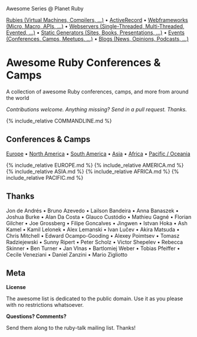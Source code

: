 Awesome Series @ Planet Ruby

[Rubies (Virtual Machines, Compilers, ...)](https://github.com/planetruby/awesome-rubies) •
[ActiveRecord](https://github.com/planetruby/awesome-activerecord)  •
[Webframeworks (Micro, Macro, APIs, ...)](https://github.com/planetruby/awesome-webframeworks) •
[Webservers (Single-Threaded, Multi-Threaded, Evented, ...)](https://github.com/planetruby/awesome-webservers) •
[Static Generators (Sites, Books, Presentations, ...)](https://github.com/planetruby/awesome-staticgen) •
[Events (Conferences, Camps, Meetups, ...)](https://github.com/planetruby/awesome-events) •
[Blogs (News, Opinions, Podcasts, ...)](https://github.com/planetruby/awesome-blogs)



# Awesome Ruby Conferences & Camps

A collection of awesome Ruby conferences, camps, and more from around the world


_Contributions welcome. Anything missing? Send in a pull request. Thanks._


<!--
NOTE: Follow [@rubycalendar](https://twitter.com/rubycalendar) on Twitter for news about upcoming Ruby conferences, camps, meetups, etc. around the world
-->


{% include_relative COMMANDLINE.md %}



## Conferences & Camps

[Europe](#europe) • [North America](#north-america) •
[South America](#south-america) • [Asia](#asia) • [Africa](#africa) • [Pacific / Oceania](#pacific--oceania)


{% include_relative EUROPE.md %}
{% include_relative AMERICA.md %}
{% include_relative ASIA.md %}
{% include_relative AFRICA.md %}
{% include_relative PACIFIC.md %}



## Thanks

Jon de Andrés • Bruno Azevedo • Lailson Bandeira • Anna Banaszek • Joshua Burke • Alan Da Costa • Glauco Custódio • Mathieu Gagné • Florian Gilcher • Joe Grossberg • Filipe Goncalves • Jingwen • Istvan Hoka • Ash Kamel • Kamil Lelonek • Alex Lemanski • Ivan Lučev • Akira Matsuda • Chris Mitchell • Edward Ocampo-Gooding • Alexey Poimtsev • Tomasz Radziejewski • Sunny Ripert • Peter Scholz • Victor Shepelev • Rebecca Skinner • Ben Turner • Jan Vlnas • Bartlomiej Weber • Tobias Pfeiffer • Cecile Veneziani • Daniel Zanzini • Mario Zigliotto


## Meta

**License**

The awesome list is dedicated to the public domain. Use it as you please with no restrictions whatsoever.

**Questions? Comments?**

Send them along to the ruby-talk mailing list. Thanks!
